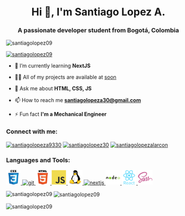 <h1 align="center">Hi 👋, I'm Santiago Lopez A.</h1>
<h3 align="center">A passionate developer student from Bogotá, Colombia</h3>

<p align="left"> <img src="https://komarev.com/ghpvc/?username=santiagolopez09&label=Profile%20views&color=0e75b6&style=flat" alt="santiagolopez09" /> </p>

<p align="left"> <a href="https://github.com/ryo-ma/github-profile-trophy"><img src="https://github-profile-trophy.vercel.app/?username=santiagolopez09" alt="santiagolopez09" /></a> </p>

- 🌱 I’m currently learning **NextJS**

- 👨‍💻 All of my projects are available at [soon](soon)

- 💬 Ask me about **HTML, CSS, JS**

- 📫 How to reach me **santiagolopeza30@gmail.com**

- ⚡ Fun fact **I'm a Mechanical Engineer**

<h3 align="left">Connect with me:</h3>
<p align="left">
<a href="https://linkedin.com/in/santiagolopeza9330" target="blank"><img align="center" src="https://raw.githubusercontent.com/rahuldkjain/github-profile-readme-generator/master/src/images/icons/Social/linked-in-alt.svg" alt="santiagolopeza9330" height="30" width="40" /></a>
<a href="https://fb.com/santiagolopez30" target="blank"><img align="center" src="https://raw.githubusercontent.com/rahuldkjain/github-profile-readme-generator/master/src/images/icons/Social/facebook.svg" alt="santiagolopez30" height="30" width="40" /></a>
<a href="https://instagram.com/santiagolopezalarcon" target="blank"><img align="center" src="https://raw.githubusercontent.com/rahuldkjain/github-profile-readme-generator/master/src/images/icons/Social/instagram.svg" alt="santiagolopezalarcon" height="30" width="40" /></a>
</p>

<h3 align="left">Languages and Tools:</h3>
<p align="left"> <a href="https://www.w3schools.com/css/" target="_blank" rel="noreferrer"> <img src="https://raw.githubusercontent.com/devicons/devicon/master/icons/css3/css3-original-wordmark.svg" alt="css3" width="40" height="40"/> </a> <a href="https://git-scm.com/" target="_blank" rel="noreferrer"> <img src="https://www.vectorlogo.zone/logos/git-scm/git-scm-icon.svg" alt="git" width="40" height="40"/> </a> <a href="https://www.w3.org/html/" target="_blank" rel="noreferrer"> <img src="https://raw.githubusercontent.com/devicons/devicon/master/icons/html5/html5-original-wordmark.svg" alt="html5" width="40" height="40"/> </a> <a href="https://developer.mozilla.org/en-US/docs/Web/JavaScript" target="_blank" rel="noreferrer"> <img src="https://raw.githubusercontent.com/devicons/devicon/master/icons/javascript/javascript-original.svg" alt="javascript" width="40" height="40"/> </a> <a href="https://www.linux.org/" target="_blank" rel="noreferrer"> <img src="https://raw.githubusercontent.com/devicons/devicon/master/icons/linux/linux-original.svg" alt="linux" width="40" height="40"/> </a> <a href="https://nextjs.org/" target="_blank" rel="noreferrer"> <img src="https://cdn.worldvectorlogo.com/logos/nextjs-2.svg" alt="nextjs" width="40" height="40"/> </a> <a href="https://nodejs.org" target="_blank" rel="noreferrer"> <img src="https://raw.githubusercontent.com/devicons/devicon/master/icons/nodejs/nodejs-original-wordmark.svg" alt="nodejs" width="40" height="40"/> </a> <a href="https://reactjs.org/" target="_blank" rel="noreferrer"> <img src="https://raw.githubusercontent.com/devicons/devicon/master/icons/react/react-original-wordmark.svg" alt="react" width="40" height="40"/> </a> <a href="https://sass-lang.com" target="_blank" rel="noreferrer"> <img src="https://raw.githubusercontent.com/devicons/devicon/master/icons/sass/sass-original.svg" alt="sass" width="40" height="40"/> </a> </p>

<p><img align="left" src="https://github-readme-stats.vercel.app/api/top-langs?username=santiagolopez09&show_icons=true&locale=en&layout=compact" alt="santiagolopez09" /></p>

<p>&nbsp;<img align="center" src="https://github-readme-stats.vercel.app/api?username=santiagolopez09&show_icons=true&locale=en" alt="santiagolopez09" /></p>

<p><img align="center" src="https://github-readme-streak-stats.herokuapp.com/?user=santiagolopez09&" alt="santiagolopez09" /></p>
